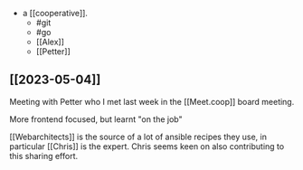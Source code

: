- a [[cooperative]].
  - #git
  - #go
  - [[Alex]]
  - [[Petter]]

## [[2023-05-04]]

Meeting with Petter who I met last week in the [[Meet.coop]] board meeting.

More frontend focused, but learnt "on the job"

[[Webarchitects]] is the source of a lot of ansible recipes they use, in particular [[Chris]] is the expert. Chris seems keen on also contributing to this sharing effort.

